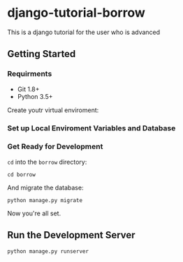 # django-tutorial-borrow

This is a django tutorial for the user who is advanced

## Getting Started

### Requirments

- Git 1.8+
- Python 3.5+

Create youtr virtual enviroment:

### Set up Local Enviroment Variables and Database

### Get Ready for Development

`cd` into the `borrow` directory:

    cd borrow

And migrate the database:

    python manage.py migrate

Now you're all set.

## Run the Development Server

    python manage.py runserver
